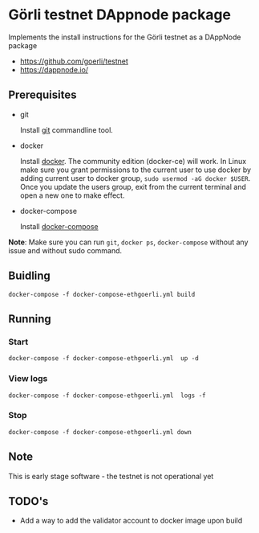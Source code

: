 # Görli testnet DAppnode package

Implements the install instructions for the Görli testnet as a DAppNode package

- https://github.com/goerli/testnet
- https://dappnode.io/


## Prerequisites

- git

   Install [git](https://git-scm.com/book/en/v2/Getting-Started-Installing-Git) commandline tool.

- docker

   Install [docker](https://docs.docker.com/engine/installation). The community edition (docker-ce) will work. In Linux make sure you grant permissions to the current user to use docker by adding current user to docker group, `sudo usermod -aG docker $USER`. Once you update the users group, exit from the current terminal and open a new one to make effect.

- docker-compose

   Install [docker-compose](https://docs.docker.com/compose/install)
   
**Note**: Make sure you can run `git`, `docker ps`, `docker-compose` without any issue and without sudo command.


## Buidling

`docker-compose -f docker-compose-ethgoerli.yml build`

## Running

### Start

`docker-compose -f docker-compose-ethgoerli.yml  up -d`

### View logs

`docker-compose -f docker-compose-ethgoerli.yml  logs -f`

### Stop

`docker-compose -f docker-compose-ethgoerli.yml down`

## Note

This is early stage software - the testnet is not operational yet

## TODO's

- Add a way to add the validator account to docker image upon build


